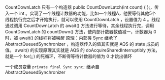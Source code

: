 CountDownLatch
只有一个构造器 public CountDownLatch(int count) {  };，传入一个 int 。实现了一个线程计数器的功能，比如一个线程A，他要等待其他5个线程执行完之后才开始执行，就可以使用 CountDownLatch ，设置值为 4 。线程通过调用 CountDownLatch 的 await() 方法进行等待，其余线程执行完，调用 CountDownLatch 的 countDown() 方法，使内部计数器数值减一，计数器为 0 时，被 await() 的线程将被唤醒
原理：内部类 Sync 继承了 AbstractQueuedSynchronizer ，构造器传入的值其实就是 AQS 的 state 成员的值。 await() 的实现原理其实就是 AQS 的 doAcquireSharedInterruptibly 方法，就是一个 for(;;) 的死循环，不断得等待计数器的值为 0 才跳出循环

一个成员变量 `private final Sync sync;` 继承自 AbstractQueuedSynchronizer
